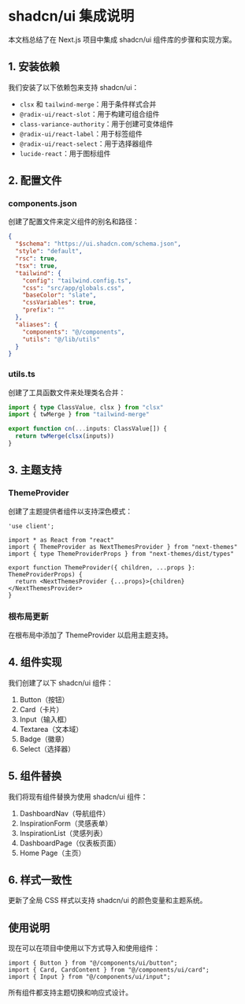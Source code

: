 # shadcn/ui 集成说明

本文档总结了在 Next.js 项目中集成 shadcn/ui 组件库的步骤和实现方案。

## 1. 安装依赖

我们安装了以下依赖包来支持 shadcn/ui：

- `clsx` 和 `tailwind-merge`：用于条件样式合并
- `@radix-ui/react-slot`：用于构建可组合组件
- `class-variance-authority`：用于创建可变体组件
- `@radix-ui/react-label`：用于标签组件
- `@radix-ui/react-select`：用于选择器组件
- `lucide-react`：用于图标组件

## 2. 配置文件

### components.json
创建了配置文件来定义组件的别名和路径：

```json
{
  "$schema": "https://ui.shadcn.com/schema.json",
  "style": "default",
  "rsc": true,
  "tsx": true,
  "tailwind": {
    "config": "tailwind.config.ts",
    "css": "src/app/globals.css",
    "baseColor": "slate",
    "cssVariables": true,
    "prefix": ""
  },
  "aliases": {
    "components": "@/components",
    "utils": "@/lib/utils"
  }
}
```

### utils.ts
创建了工具函数文件来处理类名合并：

```ts
import { type ClassValue, clsx } from "clsx"
import { twMerge } from "tailwind-merge"

export function cn(...inputs: ClassValue[]) {
  return twMerge(clsx(inputs))
}
```

## 3. 主题支持

### ThemeProvider
创建了主题提供者组件以支持深色模式：

```tsx
'use client';

import * as React from "react"
import { ThemeProvider as NextThemesProvider } from "next-themes"
import { type ThemeProviderProps } from "next-themes/dist/types"

export function ThemeProvider({ children, ...props }: ThemeProviderProps) {
  return <NextThemesProvider {...props}>{children}</NextThemesProvider>
}
```

### 根布局更新
在根布局中添加了 ThemeProvider 以启用主题支持。

## 4. 组件实现

我们创建了以下 shadcn/ui 组件：

1. Button（按钮）
2. Card（卡片）
3. Input（输入框）
4. Textarea（文本域）
5. Badge（徽章）
6. Select（选择器）

## 5. 组件替换

我们将现有组件替换为使用 shadcn/ui 组件：

1. DashboardNav（导航组件）
2. InspirationForm（灵感表单）
3. InspirationList（灵感列表）
4. DashboardPage（仪表板页面）
5. Home Page（主页）

## 6. 样式一致性

更新了全局 CSS 样式以支持 shadcn/ui 的颜色变量和主题系统。

## 使用说明

现在可以在项目中使用以下方式导入和使用组件：

```tsx
import { Button } from "@/components/ui/button";
import { Card, CardContent } from "@/components/ui/card";
import { Input } from "@/components/ui/input";
```

所有组件都支持主题切换和响应式设计。